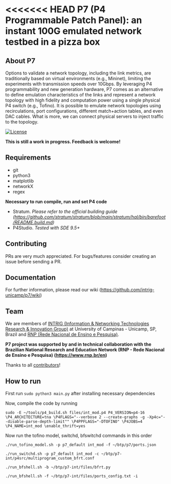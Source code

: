 <<<<<<< HEAD
P7 (P4 Programmable Patch Panel): an instant 100G emulated network testbed in a pizza box
==

## About P7
Options to validate a network topology, including the link metrics, are traditionally based on virtual environments (e.g., Mininet), limiting the experiments with transmission speeds over 10Gbps. By leveraging P4 programmability and new generation hardware, P7 comes as an alternative to define emulation characteristics of the links and represent a network topology with high fidelity and computation power using a single physical P4 switch (e.g., Tofino). It is possible to emulate network topologies using recirculations, port configurations, different match+action tables, and even DAC cables. What is more, we can connect physical servers to inject traffic to the topology.

[![License](https://img.shields.io/badge/License-Apache_2.0-blue.svg)](https://opensource.org/licenses/Apache-2.0)

**This is still a work in progress. Feedback is welcome!**

## Requirements

- git 
- python3
- matplotlib
- networkX
- regex

**Necessary to run compile, run and set P4 code**

 - Stratum. *Please refer to the official building guide (https://github.com/stratum/stratum/blob/main/stratum/hal/bin/barefoot/README.build.md)*
 - P4Studio. *Tested with SDE 9.5+*

## Contributing
PRs are very much appreciated. For bugs/features consider creating an issue before sending a PR.

## Documentation
For further information, please read our wiki (https://github.com/intrig-unicamp/p7/wiki)

## Team
We are members of [INTRIG (Information & Networking Technologies Research & Innovation Group)](http://intrig.dca.fee.unicamp.br) at University of Campinas - Unicamp, SP, Brazil and [RNP (Rede Nacional de Ensino e Pesquisa)](https://www.rnp.br/).  

**P7 project was supported by and in technical collaboration with the Brazilian National Research and Education Network (RNP - Rede Nacional de Ensino e Pesquisa) (https://www.rnp.br/en)**  

Thanks to all [contributors](https://github.com/intrig-unicamp/p7/wiki#team)!

## How to run
First run `sudo python3 main.py` after installing necessary dependencies

Now, compile the code by running

`sudo -E ~/tools/p4_build.sh files/int_mod.p4 P4_VERSION=p4-16 \P4_ARCHITECTURE=tna \P4FLAGS="--verbose 2 --create-graphs -g -Xp4c="--disable-parse-depth-limit"" \P4PPFLAGS="-DTOFINO" \P4JOBS=4  \P4_NAME=int_mod \enable_thrift=yes`

Now run the tofino model, switchd, bfswitchd commands in this order

`./run_tofino_model.sh -p p7_default int_mod -f ~/btp/p7/ports.json`

`./run_switchd.sh -p p7_default int_mod -c ~/btp/p7-int/p4src/multiprogram_custom_bfrt.conf`

`./run_bfshell.sh -b ~/btp/p7-int/files/bfrt.py`

`./run_bfshell.sh -f ~/btp/p7-int/files/ports_config.txt -i`